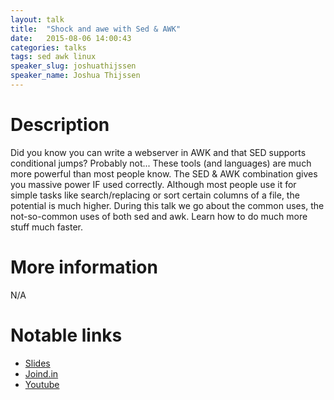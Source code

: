```yaml
---
layout: talk
title:  "Shock and awe with Sed & AWK"
date:   2015-08-06 14:00:43
categories: talks
tags: sed awk linux 
speaker_slug: joshuathijssen
speaker_name: Joshua Thijssen
---
```


# Description
Did you know you can write a webserver in AWK and that SED supports conditional jumps? Probably not... These tools 
(and languages) are much more powerful than most people know. The SED &amp; AWK combination gives you massive power 
IF used correctly. Although most people use it for simple tasks like search/replacing or sort certain 
columns of a file, the potential is much higher. During this talk we go about the common uses, the not-so-common 
uses of both sed and awk. Learn how to do much more stuff much faster.


# More information
N/A

# Notable links
  * [Slides](http://www.google.com)
  * [Joind.in](http://www.google.com)
  * [Youtube](http://www.google.com)
